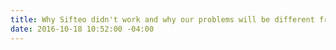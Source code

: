 ```yaml
---
title: Why Sifteo didn't work and why our problems will be different from theirs
date: 2016-10-18 10:52:00 -04:00
---
```


